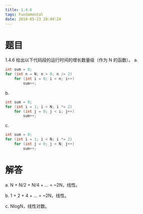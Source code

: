 ```yaml
---
title: 1.4.6
tags: Fundamental
date: 2018-05-23 20:49:24
---
```


# 题目

1.4.6
给出以下代码段的运行时间的增长数量级（作为 N 的函数）。
a.

```java
int sum = 0;
for (int n = N; n > 0; n /= 2)
    for (int i = 0; i < n; i++)
        sum++;
```

b.

```java
int sum = 0;
for (int i = 1; i < N; i *= 2)
    for (int j = 0; j < i; j++)
        sum++;
```

c.

```java
int sum = 0;
for (int i = 1; i < N; i *= 2)
    for (int j = 0; j < N; j++)
        sum++;
```

# 解答

a. N + N/2 + N/4 + … = ~2N，线性。

b. 1 + 2 + 4 + … = ~2N，线性。

c. NlogN，线性对数。